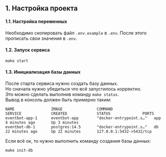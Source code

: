 ## 1. Настройка проекта
#### 1.1. Настройка переменных
Необходимо скопировать файл `.env.example` в `.env`.
После этого прописать свои значения в `.env`.

#### 1.2. Запуск сервиса
```shell
make start
```

#### 1.3. Инициализация базы данных
После старта сервиса нужно создать базу данных.  
Но сначала нужно убедиться что всё запустилось корректно.  
Это можно сделать выполнив команду `make status`.  
Вывод в консоль должен быть примерно таким:
```shell
NAME                IMAGE               COMMAND                  SERVICE             CREATED             STATUS              PORTS
eventbot-app-1      eventbot-app        "docker-entrypoint.s…"   app                 4 minutes ago       Up 3 minutes        
eventbot-db-1       postgres:14.5       "docker-entrypoint.s…"   db                  22 minutes ago      Up 22 minutes       127.0.0.1:5432->5432/tcp
```
Если всё ок, то нужно выполнить команду создания базы данных:
```shell
make init-db
```